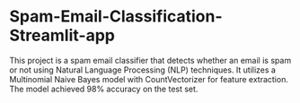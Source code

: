 # Spam-Email-Classification-Streamlit-app
This project is a spam email classifier that detects whether an email is spam or not using Natural Language Processing (NLP) techniques. It utilizes a Multinomial Naive Bayes model with CountVectorizer for feature extraction. The model achieved 98% accuracy on the test set.
